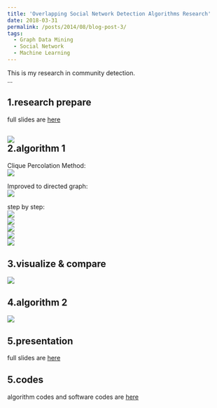 ```yaml
---
title: 'Overlapping Social Network Detection Algorithms Research'
date: 2018-03-31
permalink: /posts/2014/08/blog-post-3/
tags:
  - Graph Data Mining
  - Social Network
  - Machine Learning
---    
```

     
          
This is my research in community detection.     
...       
      

1.research prepare
-------

full slides are [here](https://olivia-shi.github.io/files/Presention-start.pdf)    

![](https://olivia-shi.github.io/images/network-prep.png)     
2.algorithm 1    
--------------

Clique Percolation Method:    
![](https://olivia-shi.github.io/images/network-algor2.PNG)    

Improved to directed graph:     
![](https://olivia-shi.github.io/images/dirAlgor.png)    

step by step:    
![](https://olivia-shi.github.io/images/network-dir1.png)    
![](https://olivia-shi.github.io/images/network-dir2.png)     
![](https://olivia-shi.github.io/images/network-dir3.png)     
![](https://olivia-shi.github.io/images/network-dir4.png)     
![](https://olivia-shi.github.io/images/network-dir5.png)    

3.visualize & compare
--------------
![](https://olivia-shi.github.io/images/network-compare.png)    

4.algorithm 2
--------------

![](https://olivia-shi.github.io/images/network-algor2.PNG)     

5.presentation
-------
full slides are [here](https://olivia-shi.github.io/files/final-presentation.pdf)    

5.codes
-----

algorithm codes and software codes are [here](https://github.com/olivia-shi/olivia-shi.github.io/tree/master/network)
